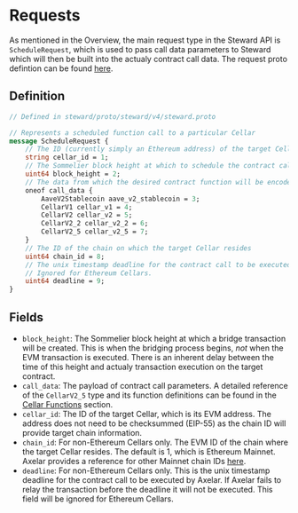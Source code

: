 # Requests

As mentioned in the Overview, the main request type in the Steward API is `ScheduleRequest`, which is used to pass call data parameters to Steward which will then be built into the actualy contract call data.
The request proto defintion can be found [here]().

## Definition

```protobuf
// Defined in steward/proto/steward/v4/steward.proto

// Represents a scheduled function call to a particular Cellar
message ScheduleRequest {
    // The ID (currently simply an Ethereum address) of the target Cellar
    string cellar_id = 1;
    // The Sommelier block height at which to schedule the contract call
    uint64 block_height = 2;
    // The data from which the desired contract function will be encoded
    oneof call_data {
        AaveV2Stablecoin aave_v2_stablecoin = 3;
        CellarV1 cellar_v1 = 4;
        CellarV2 cellar_v2 = 5;
        CellarV2_2 cellar_v2_2 = 6;
        CellarV2_5 cellar_v2_5 = 7;
    }
    // The ID of the chain on which the target Cellar resides
    uint64 chain_id = 8;
    // The unix timestamp deadline for the contract call to be executed.
    // Ignored for Ethereum Cellars.
    uint64 deadline = 9;
}
```

## Fields

- `block_height`: The Sommelier block height at which a bridge transaction will be created. This is when the bridging process begins, *not* when the EVM transaction is executed. There is an inherent delay between the time of this height and actualy transaction execution on the target contract.
- `call_data`: The payload of contract call parameters. A detailed reference of the `CellarV2_5` type and its function definitions can be found in the [Cellar Functions](./cellar_functions.md) section.
- `cellar_id`: The ID of the target Cellar, which is its EVM address. The address does not need to be checksummed (EIP-55) as the chain ID will provide target chain information.
- `chain_id`: For non-Ethereum Cellars only. The EVM ID of the chain where the target Cellar resides. The default is 1, which is Ethereum Mainnet. Axelar provides a reference for other Mainnet chain IDs [here](https://docs.axelar.dev/resources/contract-addresses/mainnet).
- `deadline`: For non-Ethereum Cellars only. This is the unix timestamp deadline for the contract call to be executed by Axelar. If Axelar fails to relay the transaction before the deadline it will not be executed. This field will be ignored for Ethereum Cellars.
